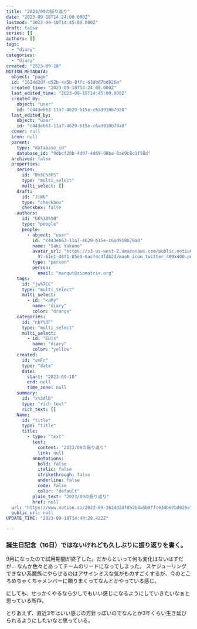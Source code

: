 ```yaml
---
title: "2023/09の振り返り"
date: "2023-09-18T14:24:00.000Z"
lastmod: "2023-09-18T14:45:00.000Z"
draft: false
series: []
authors: []
tags:
  - "diary"
categories:
  - "diary"
created: "2023-09-18"
NOTION_METADATA:
  object: "page"
  id: "1624d2df-d52b-4a5b-8ffc-63db67bd826e"
  created_time: "2023-09-18T14:24:00.000Z"
  last_edited_time: "2023-09-18T14:45:00.000Z"
  created_by:
    object: "user"
    id: "c443eb63-11a7-4629-b15e-c6ad918b79a0"
  last_edited_by:
    object: "user"
    id: "c443eb63-11a7-4629-b15e-c6ad918b79a0"
  cover: null
  icon: null
  parent:
    type: "database_id"
    database_id: "9dbcf20b-4d97-4d69-98ba-8ae9c8c1f58d"
  archived: false
  properties:
    series:
      id: "B%3C%3FS"
      type: "multi_select"
      multi_select: []
    draft:
      id: "JiWU"
      type: "checkbox"
      checkbox: false
    authors:
      id: "bK%3B%5B"
      type: "people"
      people:
        - object: "user"
          id: "c443eb63-11a7-4629-b15e-c6ad918b79a0"
          name: "Saki Yakumo"
          avatar_url: "https://s3-us-west-2.amazonaws.com/public.notion-static.com/3ad1c4\
            97-61e1-48f1-85e8-6acf4c4fdb2d/maoh_icon_twitter_400x400.png"
          type: "person"
          person:
            email: "marqut@ziomatrix.org"
    tags:
      id: "jw%7CC"
      type: "multi_select"
      multi_select:
        - id: "<aRy"
          name: "diary"
          color: "orange"
    categories:
      id: "nbY%3F"
      type: "multi_select"
      multi_select:
        - id: "EU|s"
          name: "diary"
          color: "yellow"
    created:
      id: "vmFr"
      type: "date"
      date:
        start: "2023-09-18"
        end: null
        time_zone: null
    summary:
      id: "x%3AlD"
      type: "rich_text"
      rich_text: []
    Name:
      id: "title"
      type: "title"
      title:
        - type: "text"
          text:
            content: "2023/09の振り返り"
            link: null
          annotations:
            bold: false
            italic: false
            strikethrough: false
            underline: false
            code: false
            color: "default"
          plain_text: "2023/09の振り返り"
          href: null
  url: "https://www.notion.so/2023-09-1624d2dfd52b4a5b8ffc63db67bd826e"
  public_url: null
UPDATE_TIME: "2023-09-18T14:49:28.422Z"

---
```

<link rel="stylesheet" href="https://cdn.jsdelivr.net/npm/katex@0.16.2/dist/katex.min.css" integrity="sha384-bYdxxUwYipFNohQlHt0bjN/LCpueqWz13HufFEV1SUatKs1cm4L6fFgCi1jT643X" crossorigin="anonymous">


### 誕生日記念（16日）ではないけれども久しぶりに振り返りを書く。


9月になったので試用期間が終了した。だからといって何も変化はないはずだが… なんか色々とあってチームのリードになってしまった。
スケジューリングできない系魔族にやらせるのはアサインミスな気がものすごくするが、今のところめちゃくちゃメンバーに頼りまくってなんとかやっている感じ。


にしても、せっかくやるなら少しでもいい感じになるようにしていきたいなぁと思っている所存。


とりあえず、直近3年はいい感じの方針っぽいのでなんとか3年くらい生き延びられるようにしたいなと思っている。

